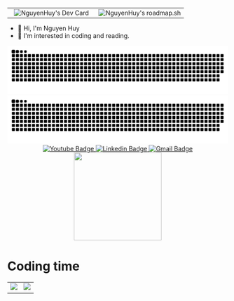 <link rel="stylesheet" href="https://cdn.jsdelivr.net/gh/devicons/devicon@latest/devicon.min.css">
<link rel="stylesheet" href="https://raw.githubusercontent.com/nguyenhuy158/nguyenhuy158/main/style.css">

<div align="center">
    <table>
        <tbody>
            <tr style="border: none;">
                <td align="center" width="50%" style="border: none;">
                    <img src="https://api.daily.dev/devcards/v2/m1gjIGSYTK5NSeehKkVLA.png?type=default&amp;r=e1x" alt="NguyenHuy's Dev Card" width="100%">
                </td>
                <td align="center" width="50%" style="border: none;">
                    <img src="https://roadmap.sh/card/tall/66012c6a6deb533d6e2b7292?variant=dark" alt="NguyenHuy's roadmap.sh" width="100%">
                </td>
            </tr>
        </tbody>
    </table>
</div>

- 👋 Hi, I'm Nguyen Huy
- 👀 I'm interested in coding and reading. 

 <div>
    <img src="https://raw.githubusercontent.com/nguyenhuy158/nguyenhuy158/output/github-snake.svg#gh-light-mode-only" alt="github contribution grid snake animation">
    <img src="https://raw.githubusercontent.com/nguyenhuy158/nguyenhuy158/output/github-snake-dark.svg#gh-dark-mode-only" alt="github contribution grid snake animation">
</div>

<div id="badges" align="center">
    <a href="https://youtube.com/@ntqhuy2k2">
        <img src="https://img.shields.io/badge/YouTube-red?style=for-the-badge&amp;logo=youtube&amp;logoColor=white" alt="Youtube Badge">
    </a>
    <a href="https://www.linkedin.com/in/nguyenhuy158">
        <img src="https://img.shields.io/badge/Linkedin-blue?style=for-the-badge&amp;logo=linkedin&amp;logoColor=white" alt="Linkedin Badge">
    </a>
    <a href="mailto:huy.ntq02@gmail.com">
        <img src="https://img.shields.io/badge/Gmail-orange?style=for-the-badge&amp;logo=gmail&amp;logoColor=white" alt="Gmail Badge">
    </a>
</div> 

<div align="center">
    <img style="width: 200px; height: 200px;" src="./giphy.gif">
</div> 

 # Coding time 

<div align="center">
    <table>
        <tbody>
            <tr style="border: none;">
                <td align="center" width="50%" style="border: none;">
                    <img src="https://github-readme-stats.vercel.app/api?username=nguyenhuy158&show_icons=true&theme=transparent">
                </td>
                <td align="center" width="50%" style="border: none;">
                    <img src="https://github-readme-stats.vercel.app/api/wakatime?username=nguyenhuy158&layout=compact&langs_count=8&theme=transparent">
                </td>
            </tr>
        </tbody>
    </table>
</div>
